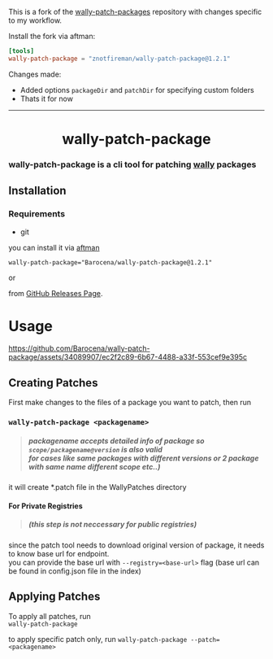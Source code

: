 This is a fork of the [wally-patch-packages](https://github.com/Barocena/wally-patch-package)
repository with changes specific to my workflow.

Install the fork via aftman:

```toml
[tools]
wally-patch-package = "znotfireman/wally-patch-package@1.2.1"
```

Changes made:

- Added options `packageDir` and `patchDir` for specifying custom folders
- Thats it for now

---

<div align="center">
<h1>
wally-patch-package
</h1>
</div>

### wally-patch-package is a cli tool for patching [wally](https://github.com/UpliftGames/wally) packages

## Installation

### Requirements

- git

you can install it via [aftman](https://github.com/LPGhatguy/aftman)

`wally-patch-package="Barocena/wally-patch-package@1.2.1"`

or

from [GitHub Releases Page](https://github.com/Barocena/wally-patch-package/releases).

# Usage

<https://github.com/Barocena/wally-patch-package/assets/34089907/ec2f2c89-6b67-4488-a33f-553cef9e395c>

## Creating Patches

First make changes to the files of a package you want to patch, then run

### `wally-patch-package <packagename>`
>
> ##### packagename accepts detailed info of package so `scope/packagename@version`  is also valid</br>for cases like same packages with different versions or 2 package with same name different scope etc..)

it will create *.patch file in the WallyPatches directory

#### For Private Registries
>
> ##### (this step is not neccessary for public registries)

since the patch tool needs to download original version of package, it needs to know base url for endpoint.</br>
you can provide the base url with `--registry=<base-url>` flag (base url can be found in config.json file in the index)

## Applying Patches

To apply all patches, run</br>
 `wally-patch-package`

to apply specific patch only, run `wally-patch-package --patch=<packagename>`
